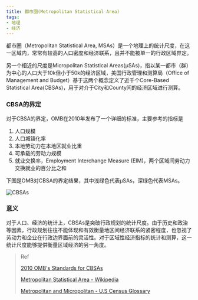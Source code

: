 ```yaml
---
title: 都市圈(Metropolitan Statistical Area)
tags:
- 地理
- 经济
---
```


都市圈（Metropolitan Statistical Area, MSAs）是一个地理上的统计尺度，在这一区域内，常常有较高的人口密度和经济联系，且并不能被单一的行政区域界定。

<!-- more -->

另一个相近的尺度是Micropolitan Statistical Areas(μSAs)，指以某一都市（群）为中心的人口大于10k但小于50k的经济区域，美国行政管理和测算局（Office of Management and Budget）基于这两个概念定义了近千个Core-Based Statistical Area(CBSAs)，用于对介于City和County间的经济区域进行测算。

### CBSA的界定

对于CBSA的界定，OMB在2010年发布了一个详细的标准，主要参考的指标是

1. 人口规模
2. 人口城镇化率
3. 本地劳动力在本地区就业比重
4. 可承载的劳动力规模
5. 就业交换率，Employment Interchange Measure (EIM)，两个区域间劳动力交换就业的百分比之和


下图是OMB对CBSA的界定结果，其中浅绿色代表μSAs，深绿色代表MSAs。

![CBSAs](https://upload.wikimedia.org/wikipedia/commons/thumb/1/16/Metropolitan_and_Micropolitan_Statistical_Areas_%28CBSAs%29_of_the_United_States_and_Puerto_Rico%2C_Feb_2013.gif/600px-Metropolitan_and_Micropolitan_Statistical_Areas_%28CBSAs%29_of_the_United_States_and_Puerto_Rico%2C_Feb_2013.gif)

### 意义

对于人口、经济的统计上，CBSAs是突破行政规划的统计尺度。由于历史和政治等因素，行政规划往往不能体现和有效衡量地区间经济联系的紧密程度，也忽视了劳动力和企业在行政边界面前的灵活性。对于区域性经济指标的统计和测算，这一统计尺度能够提供衡量区域经济的另一角度。

> Ref
> 
> [2010 OMB's Standards for CBSAs](https://www.census.gov/programs-surveys/metro-micro/about/omb-standards.html)
> 
> [Metropolitan Statistical Area - Wikipedia](https://en.wikipedia.org/wiki/Metropolitan_statistical_area)
>
> [Metropolitan and Micropolitan - U.S Census Glossary](https://www.census.gov/programs-surveys/metro-micro/about/glossary.html)
